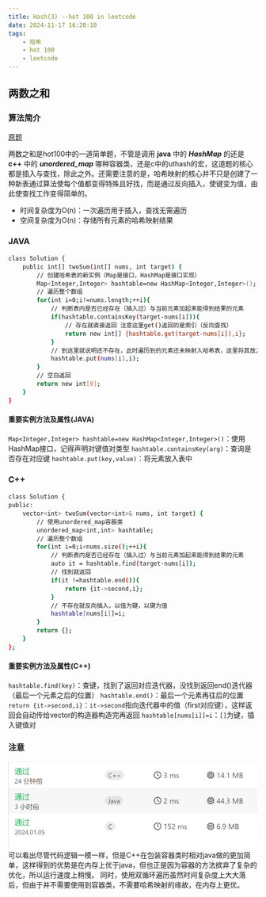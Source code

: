 ```yaml
---
title: Hash(3) --hot 100 in leetcode
date: 2024-11-17 16:20:10
tags:
    - 哈希
    - hot 100
    - leetcode
---
```


<script type="text/javascript"
src="http://cdn.mathjax.org/mathjax/latest/MathJax.js?config=TeX-AMS-MML_HTMLorMML">
</script>

## 两数之和 
### 算法简介
[原题](https://leetcode.cn/problems/two-sum/?envType=study-plan-v2&envId=top-100-liked)

两数之和是hot100中的一道简单题，不管是调用 **java** 中的 ***HashMap*** 的还是 **c++** 中的 ***unordered_map*** 哪种容器类，还是c中的uthash的宏，这道题的核心都是插入与查找，除此之外。还需要注意的是，哈希映射的核心并不只是创建了一种新表通过算法使每个值都变得特殊且好找，而是通过反向插入，使键变为值，由此使查找工作变得简单的。
- 时间复杂度为O(n)：一次遍历用于插入，查找无需遍历
- 空间复杂度为O(n)：存储所有元素的哈希映射结果

### JAVA
```bash
class Solution {
    public int[] twoSum(int[] nums, int target) {
        // 创建哈希表的新实例（Map是接口，HashMap是接口实现）
        Map<Integer,Integer> hashtable=new HashMap<Integer,Integer>();
        // 遍历整个数组
        for(int i=0;i!=nums.length;++i){
            // 判断表内是否已经存在（插入过）与当前元素加起来能得到结果的元素
            if(hashtable.containsKey(target-nums[i])){
                // 存在就直接返回 注意这里get()返回的是索引（反向查找）
                return new int[] {hashtable.get(target-nums[i]),i};
            }
            // 到这里就说明还不存在，此时遍历到的元素还未映射入哈希表，这里将其放入表中
            hashtable.put(nums[i],i);
        }
        // 空白返回
        return new int[0];
    }
}
```

#### 重要实例方法及属性(JAVA)
`Map<Integer,Integer> hashtable=new HashMap<Integer,Integer>()`：使用HashMap接口，记得声明对键值对类型
`hashtable.containsKey(arg)`：查询是否存在对应键
`hashtable.put(key,value)`：将元素放入表中

### C++
```bash
class Solution {
public:
    vector<int> twoSum(vector<int>& nums, int target) {
        // 使用unordered_map容器类
        unordered_map<int,int> hashtable;
        // 遍历整个数组
        for(int i=0;i<nums.size();++i){
            // 判断表内是否已经存在（插入过）与当前元素加起来能得到结果的元素
            auto it = hashtable.find(target-nums[i]);
            // 找到就返回
            if(it !=hashtable.end()){
                return {it->second,i};
            }
            // 不存在就反向插入，以值为键，以键为值
            hashtable[nums[i]]=i;
        }
        return {};
    }
};
```

#### 重要实例方法及属性(C++)
`hashtable.find(key)`：查键，找到了返回对应迭代器，没找到返回end()迭代器（最后一个元素之后的位置）
`hashtable.end()`：最后一个元素再往后的位置
`return {it->second,i}`：`it->second`指向迭代器中的值（first对应键），这样返回会自动传给vector的构造器构造完再返回
`hashtable[nums[i]]=i`：`[]`为键，插入键值对

### 注意
![](..\images\两数之和运行结果.png)
可以看出尽管代码逻辑一模一样，但是C++在包装容器类时相对java做的更加简单，这样得到的优势是在内存上优于java，但也正是因为容器的方法摈弃了复杂的优化，所以运行速度上稍慢。
同时，使用双循环遍历虽然时间复杂度上大大落后，但由于并不需要使用到容器类，不需要哈希映射的缘故，在内存上更优。